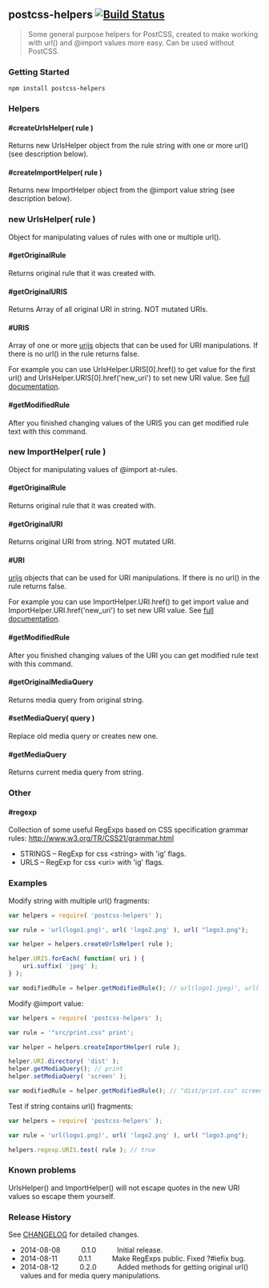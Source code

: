 ## postcss-helpers [![Build Status](https://secure.travis-ci.org/iAdramelk/postcss-helpers.png)](https://travis-ci.org/iAdramelk/postcss-helpers)

> Some general purpose helpers for PostCSS, created to make working with url() and @import values more easy. Can be used without PostCSS.

### Getting Started


```shell
npm install postcss-helpers
```


### Helpers

#### #createUrlsHelper( rule )

Returns new UrlsHelper object from the rule string with one or more url() (see description below).

#### #createImportHelper( rule )

Returns new ImportHelper object from the @import value string (see description below).


### new UrlsHelper( rule )

Object for manipulating values of rules with one or multiple url().

#### #getOriginalRule

Returns original rule that it was created with.

#### #getOriginalURIS

Returns Array of all original URI in string. NOT mutated URIs.

#### #URIS

Array of one or more [urijs](http://medialize.github.io/URI.js/) objects that can be used for URI manipulations.  If there is no url() in the rule returns false.

For example you can use UrlsHelper.URIS[0].href() to get value for the first url() and UrlsHelper.URIS[0].href('new_uri') to set new URI value. See [full documentation](http://medialize.github.io/URI.js/docs.html).

#### #getModifiedRule

After you finished changing values of the URIS you can get modified rule text with this command.


### new ImportHelper( rule )

Object for manipulating values of @import at-rules.

#### #getOriginalRule

Returns original rule that it was created with.

#### #getOriginalURI

Returns original URI from string. NOT mutated URI.

#### #URI

[urijs](http://medialize.github.io/URI.js/) objects that can be used for URI manipulations. If there is no url() in the rule returns false.

For example you can use ImportHelper.URI.href() to get import value and ImportHelper.URI.href('new_uri') to set new URI value. See [full documentation](http://medialize.github.io/URI.js/docs.html).

#### #getModifiedRule

After you finished changing values of the URI you can get modified rule text with this command.

#### #getOriginalMediaQuery

Returns media query from original string.

#### #setMediaQuery( query )

Replace old media query or creates new one.

#### #getMediaQuery

Returns current media query from string.


### Other

#### #regexp

Collection of some useful RegExps based on CSS specification grammar rules: http://www.w3.org/TR/CSS21/grammar.html

  - STRINGS – RegExp for css &lt;string&gt; with 'ig' flags.
  - URLS – RegExp for css &lt;uri&gt; with 'ig' flags.


### Examples

Modify string with multiple url() fragments:

```javascript
var helpers = require( 'postcss-helpers' );

var rule = 'url(logo1.png)', url( 'logo2.png' ), url( "logo3.png");

var helper = helpers.createUrlsHelper( rule );

helper.URIS.forEach( function( uri ) {
    uri.suffix( 'jpeg' );
} );

var modifiedRule = helper.getModifiedRule(); // url(logo1.jpeg)', url( 'logo2.jpeg' ), url( "logo3.jpeg")
```

Modify @import value:

```javascript
var helpers = require( 'postcss-helpers' );

var rule = '"src/print.css" print';

var helper = helpers.createImportHelper( rule );

helper.URI.directory( 'dist' );
helper.getMediaQuery(); // print
helper.setMediaQuery( 'screen' );

var modifiedRule = helper.getModifiedRule(); // "dist/print.css" screen
```

Test if string contains url() fragments:

```javascript
var helpers = require( 'postcss-helpers' );

var rule = 'url(logo1.png)', url( 'logo2.png' ), url( "logo3.png");

helpers.regexp.URIS.test( rule ); // true
```


### Known problems

UrlsHelper() and ImportHelper() will not escape quotes in the new URI values so escape them yourself.


### Release History

See [CHANGELOG](/CHANGELOG) for detailed changes.

 * 2014-08-08   0.1.0   Initial release.
 * 2014-08-11   0.1.1   Make RegExps public. Fixed ?#iefix bug.
 * 2014-08-12   0.2.0   Added methods for getting original url() values and for media query manipulations.
